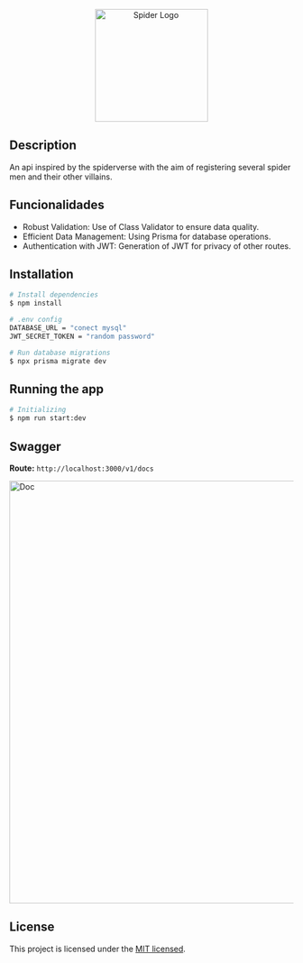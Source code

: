 <p align="center">
  <img src="https://github.com/raphaelkauan/api-aranhaverso/assets/111379005/dfb30345-6202-4da7-ad87-1ef8dcc03c25" width="200" alt="Spider Logo" />
</p>

## Description

An api inspired by the spiderverse with the aim of registering several spider men and their other villains.

## Funcionalidades

- Robust Validation: Use of Class Validator to ensure data quality.
- Efficient Data Management: Using Prisma for database operations.
- Authentication with JWT: Generation of JWT for privacy of other routes.

## Installation

```bash
# Install dependencies
$ npm install

# .env config
DATABASE_URL = "conect mysql"
JWT_SECRET_TOKEN = "random password"

# Run database migrations
$ npx prisma migrate dev
```

## Running the app

```bash
# Initializing
$ npm run start:dev
```

## Swagger

**Route:** `http://localhost:3000/v1/docs`

  <img src="https://github.com/raphaelkauan/spiderverse/assets/111379005/5d7c81c1-a9a5-49f1-bd8e-1ab37388507b" width="750" alt="Doc" />

## License

This project is licensed under the [MIT licensed](LICENSE).
